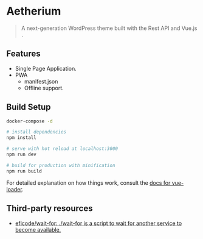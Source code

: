 # Aetherium

> A next-generation WordPress theme built with the Rest API and Vue.js .

## Features

* Single Page Application.
* PWA
	* manifest.json
	* Offline support.

## Build Setup

```bash
docker-compose -d
```

``` bash
# install dependencies
npm install

# serve with hot reload at localhost:3000
npm run dev

# build for production with minification
npm run build
```

For detailed explanation on how things work, consult the [docs for vue-loader](http://vuejs.github.io/vue-loader).


## Third-party resources

* [eficode/wait-for: ./wait-for is a script to wait for another service to become available.](https://github.com/eficode/wait-for)
